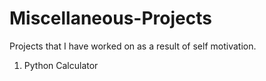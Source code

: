 # Miscellaneous-Projects
Projects that I have worked on as a result of self motivation.

1. Python Calculator

